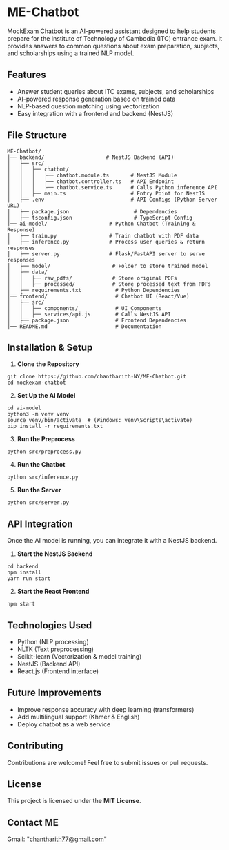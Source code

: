 # ME-Chatbot
MockExam Chatbot is an AI-powered assistant designed to help students prepare for the Institute of Technology of Cambodia (ITC) entrance exam. It provides answers to common questions about exam preparation, subjects, and scholarships using a trained NLP model.

## Features
- Answer student queries about ITC exams, subjects, and scholarships
- AI-powered response generation based on trained data
- NLP-based question matching using vectorization
- Easy integration with a frontend and backend (NestJS)

## File Structure
```
ME-Chatbot/
│── backend/                    # NestJS Backend (API)
│   ├── src/
│   │   ├── chatbot/
│   │   │   ├── chatbot.module.ts       # NestJS Module
│   │   │   ├── chatbot.controller.ts   # API Endpoint
│   │   │   ├── chatbot.service.ts      # Calls Python inference API
│   │   ├── main.ts                     # Entry Point for NestJS
│   ├── .env                            # API Configs (Python Server URL)
│   ├── package.json                     # Dependencies
│   ├── tsconfig.json                    # TypeScript Config
│── ai-model/                    # Python Chatbot (Training & Response)
│   ├── train.py                 # Train chatbot with PDF data
│   ├── inference.py             # Process user queries & return responses
│   ├── server.py                # Flask/FastAPI server to serve responses
│   ├── model/                    # Folder to store trained model
│   ├── data/
│   │   ├── raw_pdfs/             # Store original PDFs
│   │   ├── processed/            # Store processed text from PDFs
│   ├── requirements.txt           # Python Dependencies
│── frontend/                      # Chatbot UI (React/Vue)
│   ├── src/
│   │   ├── components/            # UI Components
│   │   ├── services/api.js        # Calls NestJS API
│   ├── package.json               # Frontend Dependencies
│── README.md                      # Documentation
```

## Installation & Setup
1. **Clone the Repository**
```
git clone https://github.com/chantharith-NY/ME-Chatbot.git
cd mockexam-chatbot
```

2. **Set Up the AI Model**
```
cd ai-model
python3 -m venv venv
source venv/bin/activate  # (Windows: venv\Scripts\activate)
pip install -r requirements.txt
```

3. **Run the Preprocess**
```
python src/preprocess.py
```

4. **Run the Chatbot**
```
python src/inference.py
```

5. **Run the Server**
```
python src/server.py
```

## API Integration
Once the AI model is running, you can integrate it with a NestJS backend.
1. **Start the NestJS Backend**
```
cd backend
npm install
yarn run start
```

2. **Start the React Frontend**
```
npm start
```

## Technologies Used
- Python (NLP processing)
- NLTK (Text preprocessing)
- Scikit-learn (Vectorization & model training)
- NestJS (Backend API)
- React.js (Frontend interface)

## Future Improvements
- Improve response accuracy with deep learning (transformers)
- Add multilingual support (Khmer & English)
- Deploy chatbot as a web service

## Contributing
Contributions are welcome! Feel free to submit issues or pull requests.

## License
This project is licensed under the **MIT License**.

## Contact ME
Gmail: "chantharith77@gmail.com"